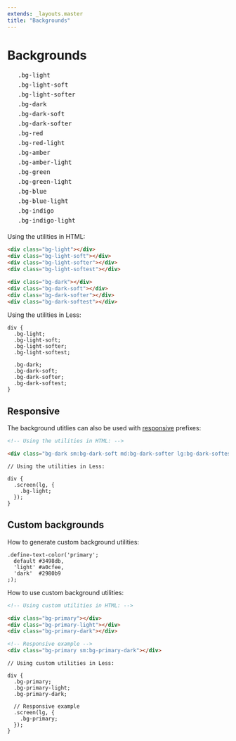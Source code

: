 ```yaml
---
extends: _layouts.master
title: "Backgrounds"
---
```


# Backgrounds

<table class="text-sm" style="border-collapse: separate; border-spacing: 0; width: 100%;">
  <tr>
    <td class="w-24 h-12 bg-light border-b border-dark-overlay-softer"></td>
    <td class="border-b border-dark-overlay-softer py-3 px-6" style="vertical-align: middle;"><code>.bg-light</code></td>
  </tr>
  <tr>
    <td class="w-24 h-12 bg-light-soft border-b border-dark-overlay-softer"></td>
    <td class="border-b border-dark-overlay-softer py-3 px-6" style="vertical-align: middle;"><code>.bg-light-soft</code></td>
  </tr>
  <tr>
    <td class="w-24 h-12 bg-light-softer border-b border-dark-overlay-softer"></td>
    <td class="border-b border-dark-overlay-softer py-3 px-6" style="vertical-align: middle;"><code>.bg-light-softer</code></td>
  </tr>
  <tr>
    <td class="w-24 h-12 bg-dark border-b border-dark-overlay-softer"></td>
    <td class="border-b border-dark-overlay-softer py-3 px-6" style="vertical-align: middle;"><code>.bg-dark</code></td>
  </tr>
  <tr>
    <td class="w-24 h-12 bg-dark-soft border-b border-dark-overlay-softer"></td>
    <td class="border-b border-dark-overlay-softer py-3 px-6" style="vertical-align: middle;"><code>.bg-dark-soft</code></td>
  </tr>
  <tr>
    <td class="w-24 h-12 bg-dark-softer border-b border-dark-overlay-softer"></td>
    <td class="border-b border-dark-overlay-softer py-3 px-6" style="vertical-align: middle;"><code>.bg-dark-softer</code></td>
  </tr>
  <tr>
    <td class="w-24 h-12 bg-red border-b border-dark-overlay-softer"></td>
    <td class="border-b border-dark-overlay-softer py-3 px-6" style="vertical-align: middle;"><code>.bg-red</code></td>
  </tr>
  <tr>
    <td class="w-24 h-12 bg-red-light border-b border-dark-overlay-softer"></td>
    <td class="border-b border-dark-overlay-softer py-3 px-6" style="vertical-align: middle;"><code>.bg-red-light</code></td>
  </tr>
  <tr>
    <td class="w-24 h-12 bg-amber border-b border-dark-overlay-softer"></td>
    <td class="border-b border-dark-overlay-softer py-3 px-6" style="vertical-align: middle;"><code>.bg-amber</code></td>
  </tr>
  <tr>
    <td class="w-24 h-12 bg-amber-light border-b border-dark-overlay-softer"></td>
    <td class="border-b border-dark-overlay-softer py-3 px-6" style="vertical-align: middle;"><code>.bg-amber-light</code></td>
  </tr>
  <tr>
    <td class="w-24 h-12 bg-green border-b border-dark-overlay-softer"></td>
    <td class="border-b border-dark-overlay-softer py-3 px-6" style="vertical-align: middle;"><code>.bg-green</code></td>
  </tr>
  <tr>
    <td class="w-24 h-12 bg-green-light border-b border-dark-overlay-softer"></td>
    <td class="border-b border-dark-overlay-softer py-3 px-6" style="vertical-align: middle;"><code>.bg-green-light</code></td>
  </tr>
  <tr>
    <td class="w-24 h-12 bg-blue border-b border-dark-overlay-softer"></td>
    <td class="border-b border-dark-overlay-softer py-3 px-6" style="vertical-align: middle;"><code>.bg-blue</code></td>
  </tr>
  <tr>
    <td class="w-24 h-12 bg-blue-light border-b border-dark-overlay-softer"></td>
    <td class="border-b border-dark-overlay-softer py-3 px-6" style="vertical-align: middle;"><code>.bg-blue-light</code></td>
  </tr>
  <tr>
    <td class="w-24 h-12 bg-indigo border-b border-dark-overlay-softer"></td>
    <td class="border-b border-dark-overlay-softer py-3 px-6" style="vertical-align: middle;"><code>.bg-indigo</code></td>
  </tr>
  <tr>
    <td class="w-24 h-12 bg-indigo-light border-b border-dark-overlay-softer"></td>
    <td class="border-b border-dark-overlay-softer py-3 px-6" style="vertical-align: middle;"><code>.bg-indigo-light</code></td>
  </tr>
</table>

Using the utilities in HTML:

```html
<div class="bg-light"></div>
<div class="bg-light-soft"></div>
<div class="bg-light-softer"></div>
<div class="bg-light-softest"></div>

<div class="bg-dark"></div>
<div class="bg-dark-soft"></div>
<div class="bg-dark-softer"></div>
<div class="bg-dark-softest"></div>
```

Using the utilities in Less:

```less
div {
  .bg-light;
  .bg-light-soft;
  .bg-light-softer;
  .bg-light-softest;

  .bg-dark;
  .bg-dark-soft;
  .bg-dark-softer;
  .bg-dark-softest;
}
```

## Responsive

The background utitlies can also be used with <a href="/responsive">responsive</a> prefixes:

```html
<!-- Using the utilities in HTML: -->

<div class="bg-dark sm:bg-dark-soft md:bg-dark-softer lg:bg-dark-softest"></div>
```

```less
// Using the utilities in Less:

div {
  .screen(lg, {
    .bg-light;
  });
}
```


## Custom backgrounds

How to generate custom background utilities:

```less
.define-text-color('primary';
  default #3498db,
  'light' #a0cfee,
  'dark'  #2980b9
;);
```

How to use custom background utilities:

```html
<!-- Using custom utilities in HTML: -->

<div class="bg-primary"></div>
<div class="bg-primary-light"></div>
<div class="bg-primary-dark"></div>

<!-- Responsive example -->
<div class="bg-primary sm:bg-primary-dark"></div>
```

```less
// Using custom utilities in Less:

div {
  .bg-primary;
  .bg-primary-light;
  .bg-primary-dark;

  // Responsive example
  .screen(lg, {
    .bg-primary;
  });
}
```
